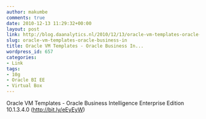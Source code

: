```yaml
---
author: makumbe
comments: true
date: 2010-12-13 11:29:32+00:00
layout: post
link: http://blog.daanalytics.nl/2010/12/13/oracle-vm-templates-oracle-business-in/
slug: oracle-vm-templates-oracle-business-in
title: Oracle VM Templates - Oracle Business In...
wordpress_id: 657
categories:
- Link
tags:
- 10g
- Oracle BI EE
- Virtual Box
---
```


Oracle VM Templates - Oracle Business Intelligence Enterprise Edition 10.1.3.4.0  (http://bit.ly/eEyEyW)
